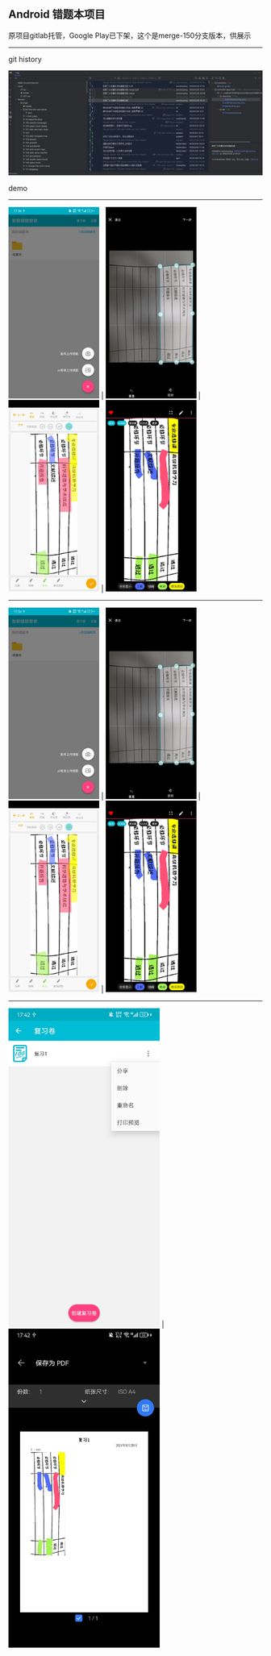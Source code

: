 ## Android 错题本项目

原项目gitlab托管，Google Play已下架，这个是merge-150分支版本，供展示

---

git history

![git history](demo/181407.png)

demo

--- 
<img src="demo/1.jpg" width="180"> | <img src="demo/2.jpg" width="180"> | <img src="demo/3.jpg" width="180"> | <img src="demo/4.jpg" width="180">

---

<img src="demo/1.jpg" width="180"> | <img src="demo/2.jpg" width="180"> | <img src="demo/3.jpg" width="180"> | <img src="demo/4.jpg" width="180">

---

<img  src="demo/9.jpg" width="300"> | <img  src="demo/10.jpg" width="300">

